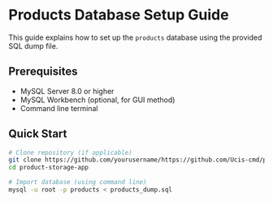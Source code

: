 # Products Database Setup Guide

This guide explains how to set up the `products` database using the provided SQL dump file.

## Prerequisites

- MySQL Server 8.0 or higher
- MySQL Workbench (optional, for GUI method)
- Command line terminal

## Quick Start

```bash
# Clone repository (if applicable)
git clone https://github.com/yourusername/https://github.com/Ucis-cmd/product-storage-app.git
cd product-storage-app

# Import database (using command line)
mysql -u root -p products < products_dump.sql
